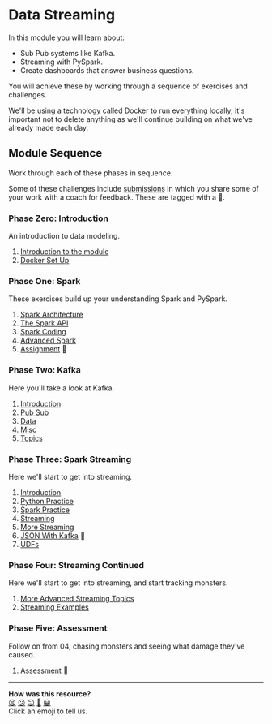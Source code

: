 
# Data Streaming

In this module you will learn about:

* Sub Pub systems like Kafka.
* Streaming with PySpark.
* Create dashboards that answer business questions.

You will achieve these by working through a sequence of exercises and
challenges.

We'll be using a technology called Docker to run everything locally, it's
important not to delete anything as we'll continue building on what we've
already made each day.

## Module Sequence

Work through each of these phases in sequence.

Some of these challenges include [submissions](./01_spark/05_spark_assessment.md) in which you share some of
your work with a coach for feedback. These are tagged with a 📡.

### Phase Zero: Introduction
An introduction to data modeling.

1. [Introduction to the module](./00_introduction/01_introduction.md)
2. [Docker Set Up](./00_introduction/02_docker_set_up.md)

### Phase One: Spark

These exercises build up your understanding Spark and PySpark.

1. [Spark Architecture](01_spark/01_architecture.md)
2. [The Spark API](01_spark/02_spark_api.md)
3. [Spark Coding](01_spark/03_spark_coding.md)
4. [Advanced Spark](01_spark/04_advanced.md)
5. [Assignment](01_spark/05_spark_assessment.md) 📡

### Phase Two: Kafka

Here you'll take a look at Kafka.

1. [Introduction](02_kafka/01_intro.md)
2. [Pub Sub](02_kafka/02_pub_sub.md)
3. [Data](02_kafka/03_data.md)
4. [Misc](02_kafka/04_odds_and_ends.md)
5. [Topics](02_kafka/05_topics.md)

### Phase Three: Spark Streaming

Here we'll start to get into streaming.

1. [Introduction](03_spark_streaming/00_intro.md)
2. [Python Practice](03_spark_streaming/01_python_practice.md)
3. [Spark Practice](03_spark_streaming/02_spark_practice.md)
4. [Streaming](03_spark_streaming/03_start_streaming.md)
5. [More Streaming](03_spark_streaming/04_more_streaming.md)
6. [JSON With Kafka](03_spark_streaming/05_json_input_output.md) 📡
7. [UDFs](03_spark_streaming/06_udf.md)

### Phase Four: Streaming Continued

Here we'll start to get into streaming, and start tracking monsters.

1. [More Advanced Streaming Topics](04_streaming_continued/01_streaming_detailed.md)
2. [Streaming Examples](04_streaming_continued/02_streaming_examples.md)


### Phase Five: Assessment

Follow on from 04, chasing monsters and seeing what damage they've caused.

1. [Assessment](05_assessment/01_assessment.md) 📡






<!-- BEGIN GENERATED SECTION DO NOT EDIT -->

---

**How was this resource?**  
[😫](https://airtable.com/shrUJ3t7KLMqVRFKR?prefill_Repository=makersacademy%2Fdata_streaming&prefill_File=README.md&prefill_Sentiment=😫) [😕](https://airtable.com/shrUJ3t7KLMqVRFKR?prefill_Repository=makersacademy%2Fdata_streaming&prefill_File=README.md&prefill_Sentiment=😕) [😐](https://airtable.com/shrUJ3t7KLMqVRFKR?prefill_Repository=makersacademy%2Fdata_streaming&prefill_File=README.md&prefill_Sentiment=😐) [🙂](https://airtable.com/shrUJ3t7KLMqVRFKR?prefill_Repository=makersacademy%2Fdata_streaming&prefill_File=README.md&prefill_Sentiment=🙂) [😀](https://airtable.com/shrUJ3t7KLMqVRFKR?prefill_Repository=makersacademy%2Fdata_streaming&prefill_File=README.md&prefill_Sentiment=😀)  
Click an emoji to tell us.

<!-- END GENERATED SECTION DO NOT EDIT -->
